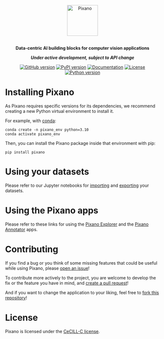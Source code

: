 <div align="center">

<img src="https://raw.githubusercontent.com/pixano/pixano/main/docs/assets/pixano_wide.png" alt="Pixano" height="100"/>

<br/>
<br/>

**Data-centric AI building blocks for computer vision applications**

***Under active development, subject to API change***

[![GitHub version](https://img.shields.io/github/v/release/pixano/pixano?label=release&logo=github)](https://github.com/pixano/pixano/releases)
[![PyPI version](https://img.shields.io/pypi/v/pixano?color=blue&label=release&logo=pypi&logoColor=white)](https://pypi.org/project/pixano/)
[![Documentation](https://img.shields.io/website/https/pixano.github.io?up_message=online&up_color=green&down_message=offline&down_color=orange&label=docs)](https://pixano.github.io)
[![License](https://img.shields.io/badge/license-CeCILL--C-green.svg)](LICENSE)
[![Python version](https://img.shields.io/pypi/pyversions/pixano?color=important&logo=python&logoColor=white)](https://www.python.org/downloads/)

</div>


# Installing Pixano

As Pixano requires specific versions for its dependencies, we recommend creating a new Python virtual environment to install it.

For example, with <a href="https://conda.io/projects/conda/en/latest/user-guide/install/index.html" target="_blank">conda</a>:

```shell
conda create -n pixano_env python=3.10
conda activate pixano_env
```

Then, you can install the Pixano package inside that environment with pip:

```shell
pip install pixano
```

# Using your datasets

Please refer to our Jupyter notebooks for <a href="https://github.com/pixano/pixano/blob/main/notebooks/dataset/import_dataset.ipynb" target="_blank">importing</a> and <a href="https://github.com/pixano/pixano/blob/main/notebooks/dataset/export_dataset.ipynb" target="_blank">exporting</a> your datasets.

# Using the Pixano apps

Please refer to these links for using the <a href="https://github.com/pixano/pixano/tree/main/pixano/apps/explorer/README.md" target="_blank">Pixano Explorer</a> and the <a href="https://github.com/pixano/pixano/tree/main/pixano/apps/annotator/README.md" target="_blank">Pixano Annotator</a> apps.

# Contributing

If you find a bug or you think of some missing features that could be useful while using Pixano, please [open an issue](https://github.com/pixano/pixano/issues)!

To contribute more actively to the project, you are welcome to develop the fix or the feature you have in mind, and [create a pull request](https://github.com/pixano/pixano/pulls)!

And if you want to change the application to your liking, feel free to [fork this repository](https://github.com/pixano/pixano/fork)!


# License

Pixano is licensed under the [CeCILL-C license](LICENSE).
